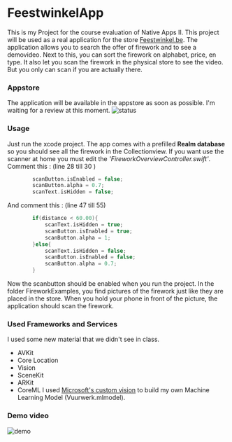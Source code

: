 # FeestwinkelApp
This is my Project for the course evaluation of Native Apps II. This project will be used as a real application for the store [Feestwinkel.be](https://www.feestwinkel.be). The application allows you to search the offer of firework and to see a demovideo. Next to this, you can sort the firework on alphabet, price, en type. It also let you scan the firework in the physical store to see the video. But you only can scan if you are actually there.

### Appstore
The application will be available in the appstore as soon as possible. I'm waiting for a review at this moment.
![status](https://cdn.pbrd.co/images/H0sy7lk.png)

### Usage
Just run the xcode project. The app comes with a prefilled **Realm database** so you should see all the firework in the Collectionview. If you want use the scanner at home you must edit the *'FireworkOverviewController.swift'*. 
Comment this : (line 28 till 30 ) 
```swift
        scanButton.isEnabled = false;
        scanButton.alpha = 0.7;
        scanText.isHidden = false;
```
And comment this : (line 47 till 55)
```swift
        if(distance < 60.00){
            scanText.isHidden = true;
            scanButton.isEnabled = true;
            scanButton.alpha = 1;
        }else{
            scanText.isHidden = false;
            scanButton.isEnabled = false;
            scanButton.alpha = 0.7;
        }
```
Now the scanbutton should be enabled when you run the project. In the folder FireworkExamples, you find pictures of the firework just like they are placed in the store. When you hold your phone in front of the picture, the application should scan the firework.

### Used Frameworks and Services
I used some new material that we didn't see in class. 
* AVKit 
* Core Location
* Vision
* SceneKit
* ARKit
* CoreML
I used [Microsoft's custom vision](https://www.customvision.ai) to build my own Machine Learning Model (Vuurwerk.mlmodel). 

### Demo video
![demo](https://media.giphy.com/media/3ohc0UC57yeVuxwWPK/giphy.gif)
